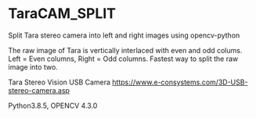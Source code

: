 # TaraCAM_SPLIT
Split Tara stereo camera into left and right images using opencv-python

The raw image of Tara is vertically interlaced with even and odd colums.
Left = Even columns, Right = Odd columns.
Fastest way to split the raw image into two.

Tara Stereo Vision USB Camera
https://www.e-consystems.com/3D-USB-stereo-camera.asp

Python3.8.5, OPENCV 4.3.0
